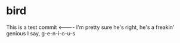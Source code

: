 # bird
This is a test commit <---- I'm pretty sure he's right, he's a freakin' genious I say, g-e-n-i-o-u-s
